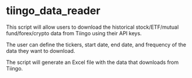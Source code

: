 # tiingo_data_reader

This script will allow users to download the historical stock/ETF/mutual fund/forex/crypto data from Tiingo using their API keys.

The user can define the tickers, start date, end date, and frequency of the data they want to download.

The script will generate an Excel file with the data that downloads from Tiingo.
